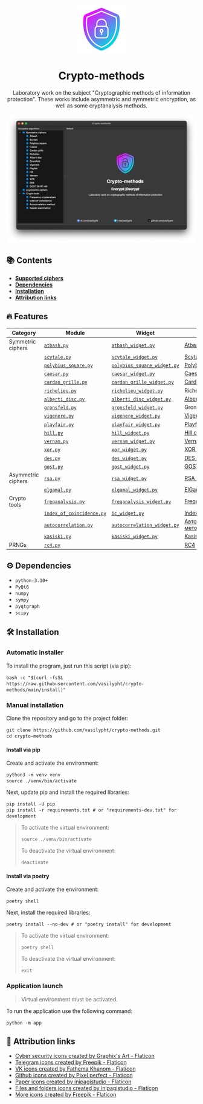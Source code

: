 <p align="center">
    <img src="/resources/crypto-methods.png" alt="preview" height="128" width="128">
</p>
<div>
    <h1 align="center">Crypto-methods</h1>
    <p align="center">Laboratory work on the subject "Cryptographic methods of information protection". These works include asymmetric and symmetric encryption, as well as some cryptanalysis methods.</p>
</div>

![image-app](/resources/screenshots/image-app.png)


## :books: Contents

- [**Supported ciphers**](#fire-features)
- [**Dependencies**](#gear-dependencies)
- [**Installation**](#hammer_and_wrench-installation)
- [**Attribution links**](#link-attribution-links)

## :fire: Features


| Category           | Module                                                                 | Widget                                                                                        | Description                                                                        |
|--------------------|------------------------------------------------------------------------|-----------------------------------------------------------------------------------------------|------------------------------------------------------------------------------------|
| Symmetric ciphers  | [`atbash.py`](/app/crypto/symmetric/atbash.py)                         | [`atbash_widget.py`](/app/gui/symmetric/atbash/atbash_widget.py)                              | [Atbash cipher](https://en.wikipedia.org/wiki/Atbash)                              |
|                    | [`scytale.py`](/app/crypto/symmetric/scytale.py)                       | [`scytale_widget.py`](/app/gui/symmetric/scytale/scytale_widget.py)                           | [Scytale cipher](https://en.wikipedia.org/wiki/Scytale)                            |
|                    | [`polybius_square.py`](/app/crypto/symmetric/polybius_square.py)       | [`polybius_square_widget.py`](/app/gui/symmetric/polybius_square/polybius_square_widget.py)   | [Polybius square](https://en.wikipedia.org/wiki/Polybius_square)                   |
|                    | [`caesar.py`](/app/crypto/symmetric/caesar.py)                         | [`caesar_widget.py`](/app/gui/symmetric/caesar/caesar_widget.py)                              | [Caesar cipher](https://en.wikipedia.org/wiki/Caesar_cipher)                       |
|                    | [`cardan_grille.py`](/app/crypto/symmetric/cardan_grille.py)           | [`cardan_grille_widget.py`](/app/gui/symmetric/cardan_grille/cardan_grille_widget.py)         | [Cardan grille](https://en.wikipedia.org/wiki/Cardan_grille)                       |
|                    | [`richelieu.py`](/app/crypto/symmetric/richelieu.py)                   | [`richelieu_widget.py`](/app/gui/symmetric/richelieu/richelieu_widget.py)                     | Richelieu cipher                                                                   |
|                    | [`alberti_disc.py`](/app/crypto/symmetric/alberti_disc.py)             | [`alberti_disc_widget.py`](/app/gui/symmetric/alberti_disc/alberti_disc_widget.py)            | [Alberti cipher](https://en.wikipedia.org/wiki/Alberti_cipher)                     |
|                    | [`gronsfeld.py`](/app/crypto/symmetric/gronsfeld.py)                   | [`gronsfeld_widget.py`](/app/gui/symmetric/gronsfeld/gronsfeld_widget.py)                     | Gronsfeld cipher                                                                   |
|                    | [`vigenere.py`](/app/crypto/symmetric/vigenere.py)                     | [`vigenere_widget.py`](/app/gui/symmetric/vigenere/vigenere_widget.py)                        | [Vigenère cipher](https://en.wikipedia.org/wiki/Vigen%C3%A8re_cipher)              |
|                    | [`playfair.py`](/app/crypto/symmetric/playfair.py)                     | [`playfair_widget.py`](/app/gui/symmetric/playfair/playfair_widget.py)                        | [Playfair cipher](https://en.wikipedia.org/wiki/Playfair_cipher)                   |
|                    | [`hill.py`](/app/crypto/symmetric/hill.py)                             | [`hill_widget.py`](/app/gui/symmetric/hill/hill_widget.py)                                    | [Hill cipher](https://en.wikipedia.org/wiki/Hill_cipher)                           |
|                    | [`vernam.py`](/app/crypto/symmetric/vernam.py)                         | [`vernam_widget.py`](/app/gui/symmetric/vernam/vernam_widget.py)                              | [Vernam cipher](https://en.wikipedia.org/wiki/One-time_pad)                        |
|                    | [`xor.py`](/app/crypto/symmetric/xor.py)                               | [`xor_widget.py`](/app/gui/symmetric/xor/xor_widget.py)                                       | [XOR cipher](https://en.wikipedia.org/wiki/XOR_cipher)                             |
|                    | [`des.py`](/app/crypto/symmetric/des.py)                               | [`des_widget.py`](/app/gui/symmetric/des/des_widget.py)                                       | [DES cipher](https://en.wikipedia.org/wiki/Data_Encryption_Standard)               |
|                    | [`gost.py`](/app/crypto/symmetric/gost.py)                             | [`gost_widget.py`](/app/gui/symmetric/gost/gost_widget.py)                                    | [GOST 28147-89](https://en.wikipedia.org/wiki/GOST_(block_cipher))                 |
| Asymmetric ciphers | [`rsa.py`](/app/crypto/asymmetric/rsa.py)                              | [`rsa_widget.py`](/app/gui/asymmetric/rsa/rsa_widget.py)                                      | [RSA (cryptosystem)](https://en.wikipedia.org/wiki/RSA_(cryptosystem))             |
|                    | [`elgamal.py`](/app/crypto/asymmetric/elgamal.py)                      | [`elgamal_widget.py`](/app/gui/asymmetric/elgamal/elgamal_widget.py)                          | [ElGamal encryption](https://en.wikipedia.org/wiki/ElGamal_encryption)             |
| Crypto tools       | [`freqanalysis.py`](/app/crypto/tools/freqanalysis.py)                 | [`freqanalysis_widget.py`](/app/gui/cryptotools/freqanalysis/freqanalysis_widget.py)          | [Frequency analysis](https://en.wikipedia.org/wiki/Frequency_analysis)             |
|                    | [`index_of_coincidence.py`](/app/crypto/tools/index_of_coincidence.py) | [`ic_widget.py`](/app/gui/cryptotools/index_of_coincidence/ic_widget.py)                      | [Index of coincidence](https://en.wikipedia.org/wiki/Index_of_coincidence)         |
|                    | [`autocorrelation.py`](/app/crypto/tools/autocorrelation.py)           | [`autocorrelation_widget.py`](/app/gui/cryptotools/autocorrelation/autocorrelation_widget.py) | [Автокорреляционный метод](https://ru.wikipedia.org/wiki/Автокорреляционный_метод) |
|                    | [`kasiski.py`](/app/crypto/tools/kasiski.py)                           | [`kasiski_widget.py`](/app/gui/cryptotools/kasiski/kasiski_widget.py)                         | [Kasiski examination](https://en.wikipedia.org/wiki/Kasiski_examination)           |
| PRNGs              | [`rc4.py`](/app/crypto/prngs/rc4.py)                                   |                                                                                               | [RC4](https://en.wikipedia.org/wiki/RC4)                                           |

## :gear: Dependencies

- `python-3.10+`
- `PyQt6`
- `numpy`
- `sympy`
- `pyqtgraph`
- `scipy`

## :hammer_and_wrench: Installation

### Automatic installer

To install the program, just run this script (via pip):

```shell
bash -c "$(curl -fsSL https://raw.githubusercontent.com/vasilypht/crypto-methods/main/install)"
```

### Manual installation

Clone the repository and go to the project folder:

```shell
git clone https://github.com/vasilypht/crypto-methods.git
cd crypto-methods
```

#### Install via pip

Create and activate the environment:

```shell
python3 -m venv venv
source ./venv/bin/activate
```

Next, update pip and install the required libraries:

```shell
pip install -U pip
pip install -r requirements.txt # or "requirements-dev.txt" for development
```


> To activate the virtual environment:
> ```shell
> source ./venv/bin/activate
> ```
>
> To deactivate the virtual environment:
> ```shell
> deactivate
> ```

#### Install via poetry

Create and activate the environment:

```shell
poetry shell
```

Next, install the required libraries:

```shell
poetry install --no-dev # or "poetry install" for development
```

> To activate the virtual environment:
> ```shell
> poetry shell
> ```
>
> To deactivate the virtual environment:
> ```shell
> exit
> ```

### Application launch

> Virtual environment must be activated.

To run the application use the following command:

```shell
python -m app
```


## :link: Attribution links

- <a href="https://www.flaticon.com/free-icons/cyber-security" title="cyber security icons">Cyber security icons created by Graphix's Art - Flaticon</a>
- <a href="https://www.flaticon.com/free-icons/telegram" title="telegram icons">Telegram icons created by Freepik - Flaticon</a>
- <a href="https://www.flaticon.com/free-icons/vk" title="VK icons">VK icons created by Fathema Khanom - Flaticon</a>
- <a href="https://www.flaticon.com/free-icons/github" title="github icons">Github icons created by Pixel perfect - Flaticon</a>
- <a href="https://www.flaticon.com/free-icons/paper" title="paper icons">Paper icons created by inipagistudio - Flaticon</a>
- <a href="https://www.flaticon.com/free-icons/files-and-folders" title="files and folders icons">Files and folders icons created by inipagistudio - Flaticon</a>
- <a href="https://www.flaticon.com/free-icons/more" title="more icons">More icons created by Freepik - Flaticon</a>
